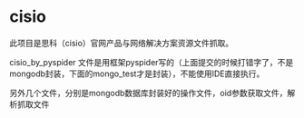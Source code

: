 # cisio
此项目是思科（cisio）官网产品与网络解决方案资源文件抓取。

cisio_by_pyspider 文件是用框架pyspider写的（上面提交的时候打错字了，不是mongodb封装，下面的mongo_test才是封装），不能使用IDE直接执行。

另外几个文件，分别是mongodb数据库封装好的操作文件，oid参数获取文件，解析抓取文件  
